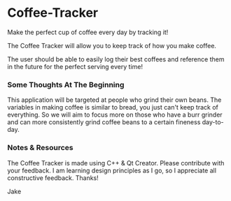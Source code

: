 # Coffee-Tracker
Make the perfect cup of coffee every day by tracking it!

The Coffee Tracker will allow you to keep track of how you make coffee.

The user should be able to easily log their best coffees and reference them in the future for the perfect serving every time!

### Some Thoughts At The Beginning
This application will be targeted at people who grind their own beans. The variables in making coffee is similar to bread, you just can't keep track of everything.
So we will aim to focus more on those who have a burr grinder and can more consistently grind coffee beans to a certain fineness day-to-day.

### Notes & Resources
The Coffee Tracker is made using C++ & Qt Creator. Please contribute with your feedback. I am learning design principles as I go, so I appreciate all constructive feedback. Thanks!

Jake
